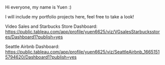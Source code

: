 Hi everyone, my name is Yuen :)

I will include my portfolio projects here, feel free to take a look!

Video Sales and Starbucks Store Dashboard: https://public.tableau.com/app/profile/yuen6625/viz/VGsalesStarbucksstores/Dashboard1?publish=yes 

Seattle Airbnb Dashboard: https://public.tableau.com/app/profile/yuen6625/viz/SeattleAirbnb_16651515794620/Dashboard1?publish=yes 
